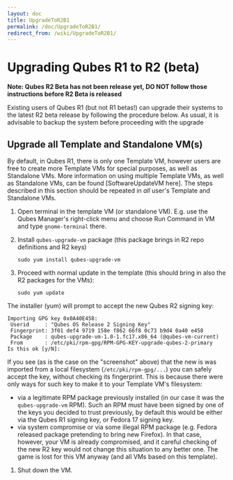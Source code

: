 ```yaml
---
layout: doc
title: UpgradeToR2B1
permalink: /doc/UpgradeToR2B1/
redirect_from: /wiki/UpgradeToR2B1/
---
```


Upgrading Qubes R1 to R2 (beta)
===============================

**Note: Qubes R2 Beta has not been release yet, DO NOT follow those instructions before R2 Beta is released**

Existing users of Qubes R1 (but not R1 betas!) can upgrade their systems to the latest R2 beta release by following the procedure below. As usual, it is advisable to backup the system before proceeding with the upgrade

Upgrade all Template and Standalone VM(s)
-----------------------------------------

By default, in Qubes R1, there is only one Template VM, however users are free to create more Template VMs for special purposes, as well as Standalone VMs. More information on using multiple Template VMs, as well as Standalone VMs, can be found [SoftwareUpdateVM here]. The steps described in this section should be repeated in *all* user's Template and Standalone VMs.

1.  Open terminal in the template VM (or standalone VM). E.g. use the Qubes Manager's right-click menu and choose Run Command in VM and type `gnome-terminal` there.
2.  Install `qubes-upgrade-vm` package (this package brings in R2 repo definitions and R2 keys)

    ```
    sudo yum install qubes-upgrade-vm
    ```

3.  Proceed with normal update in the template (this should bring in also the R2 packages for the VMs):

    ```
    sudo yum update
    ```

The installer (yum) will prompt to accept the new Qubes R2 signing key:

```
Importing GPG key 0x0A40E458:
 Userid     : "Qubes OS Release 2 Signing Key"
 Fingerprint: 3f01 def4 9719 158e f862 66f8 0c73 b9d4 0a40 e458
 Package    : qubes-upgrade-vm-1.0-1.fc17.x86_64 (@qubes-vm-current)
 From       : /etc/pki/rpm-gpg/RPM-GPG-KEY-upgrade-qubes-2-primary
Is this ok [y/N]:
```

If you see (as is the case on the "screenshot" above) that the new is was imported from a local filesystem (`/etc/pki/rpm-gpg/...`) you can safely accept the key, without checking its fingerprint. This is because there were only ways for such key to make it to your Template VM's filesystem:

-   via a legitimate RPM package previously installed (in our case it was the `qubes-upgrade-vm` RPM). Such an RPM must have been signed by one of the keys you decided to trust previously, by default this would be either via the Qubes R1 signing key, or Fedora 17 signing key.
-   via system compromise or via some illegal RPM package (e.g. Fedora released package pretending to bring new Firefox). In that case, however, your VM is already compromised, and it careful checking of the new R2 key would not change this situation to any better one. The game is lost for this VM anyway (and all VMs based on this template).

1.  Shut down the VM.

